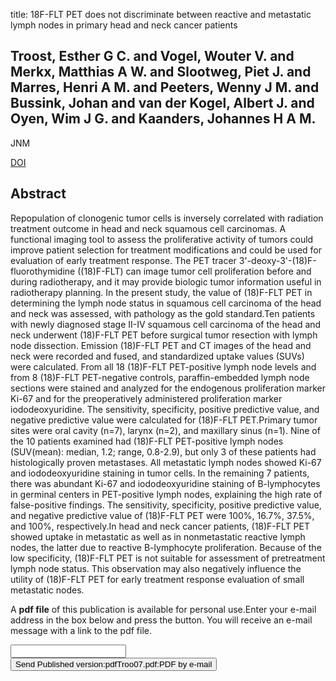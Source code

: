 title: 18F-FLT PET does not discriminate between reactive and metastatic lymph nodes in primary head and neck cancer patients

## Troost, Esther G C. and Vogel, Wouter V. and Merkx, Matthias A W. and Slootweg, Piet J. and Marres, Henri A M. and Peeters, Wenny J M. and Bussink, Johan and van der Kogel, Albert J. and Oyen, Wim J G. and Kaanders, Johannes H A M.
JNM

<a href="https://doi.org/10.2967/jnumed.106.037473">DOI</a>

## Abstract
Repopulation of clonogenic tumor cells is inversely correlated with radiation treatment outcome in head and neck squamous cell carcinomas. A functional imaging tool to assess the proliferative activity of tumors could improve patient selection for treatment modifications and could be used for evaluation of early treatment response. The PET tracer 3'-deoxy-3'-(18)F-fluorothymidine ((18)F-FLT) can image tumor cell proliferation before and during radiotherapy, and it may provide biologic tumor information useful in radiotherapy planning. In the present study, the value of (18)F-FLT PET in determining the lymph node status in squamous cell carcinoma of the head and neck was assessed, with pathology as the gold standard.Ten patients with newly diagnosed stage II-IV squamous cell carcinoma of the head and neck underwent (18)F-FLT PET before surgical tumor resection with lymph node dissection. Emission (18)F-FLT PET and CT images of the head and neck were recorded and fused, and standardized uptake values (SUVs) were calculated. From all 18 (18)F-FLT PET-positive lymph node levels and from 8 (18)F-FLT PET-negative controls, paraffin-embedded lymph node sections were stained and analyzed for the endogenous proliferation marker Ki-67 and for the preoperatively administered proliferation marker iododeoxyuridine. The sensitivity, specificity, positive predictive value, and negative predictive value were calculated for (18)F-FLT PET.Primary tumor sites were oral cavity (n=7), larynx (n=2), and maxillary sinus (n=1). Nine of the 10 patients examined had (18)F-FLT PET-positive lymph nodes (SUV(mean): median, 1.2; range, 0.8-2.9), but only 3 of these patients had histologically proven metastases. All metastatic lymph nodes showed Ki-67 and iododeoxyuridine staining in tumor cells. In the remaining 7 patients, there was abundant Ki-67 and iododeoxyuridine staining of B-lymphocytes in germinal centers in PET-positive lymph nodes, explaining the high rate of false-positive findings. The sensitivity, specificity, positive predictive value, and negative predictive value of (18)F-FLT PET were 100%, 16.7%, 37.5%, and 100%, respectively.In head and neck cancer patients, (18)F-FLT PET showed uptake in metastatic as well as in nonmetastatic reactive lymph nodes, the latter due to reactive B-lymphocyte proliferation. Because of the low specificity, (18)F-FLT PET is not suitable for assessment of pretreatment lymph node status. This observation may also negatively influence the utility of (18)F-FLT PET for early treatment response evaluation of small metastatic nodes.

A <b>pdf file</b> of this publication is available for personal use.Enter your e-mail address in the box below and press the button. You will receive an e-mail message with a link to the pdf file.
<form action="sender.php">  <input type="text" name="email">  <input type="submit" value="Send Published version:pdfTroo07.pdf:PDF by e-mail"></form>